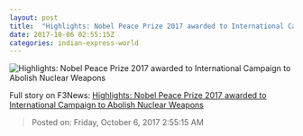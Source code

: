 ```yaml
---
layout: post
title:  "Highlights: Nobel Peace Prize 2017 awarded to International Campaign to Abolish Nuclear Weapons"
date: 2017-10-06 02:55:15Z
categories: indian-express-world
---
```


![Highlights: Nobel Peace Prize 2017 awarded to International Campaign to Abolish Nuclear Weapons](http://images.indianexpress.com/2017/10/nobel-759.jpg?w=759)




Full story on F3News: [Highlights: Nobel Peace Prize 2017 awarded to International Campaign to Abolish Nuclear Weapons](http://www.f3nws.com/n/TcjZRH)

> Posted on: Friday, October 6, 2017 2:55:15 AM
